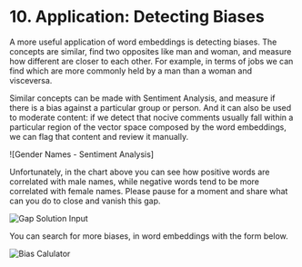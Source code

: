 # 10. Application: Detecting Biases

A more useful application of word embeddings is detecting biases. The concepts are similar, find two opposites like man and woman, and measure how different are closer to each other. For example, in terms of jobs we can find which are more commonly held by a man than a woman and visceversa. 

Similar concepts can be made with Sentiment Analysis, and measure if there is a bias against a particular group or person. And it can also be used to moderate content: if we detect that nocive comments usually fall within a particular region of the vector space composed by the word embeddings, we can flag that content and review it manually.

![Gender Names - Sentiment Analysis]

Unfortunately, in the chart above you can see how positive words are correlated with male names, while negative words tend to be more correlated with female names. Please pause for a moment and share what can you do to close and vanish this gap.

![Gap Solution Input]()

You can search for more biases, in word embeddings with the form below.

![Bias Calulator]() 

